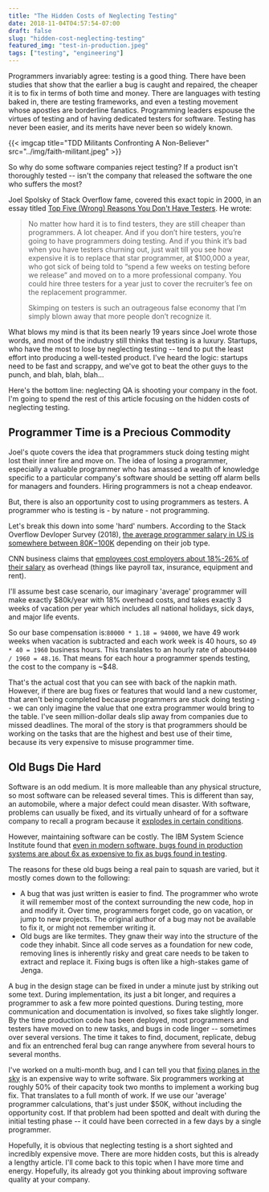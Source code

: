```yaml
---
title: "The Hidden Costs of Neglecting Testing"
date: 2018-11-04T04:57:54-07:00
draft: false
slug: "hidden-cost-neglecting-testing"
featured_img: "test-in-production.jpeg"
tags: ["testing", "engineering"]
---
```



Programmers invariably agree: testing is a good thing. There have been studies that show that the earlier a bug is caught and repaired, the cheaper it is to fix in terms of both time and money. There are languages with testing baked in, there are testing frameworks, and even a testing movement whose apostles are borderline fanatics. Programming leaders espouse the virtues of testing and of having dedicated testers for software. Testing has never been easier, and its merits have never been so widely known.

{{< imgcap title="TDD Militants Confronting A Non-Believer" src="../img/faith-militant.jpeg" >}}

So why do some software companies reject testing? If a product isn't thoroughly tested -- isn't the company that released the software the one who suffers the most? 

Joel Spolsky of Stack  Overflow fame, covered this exact topic in 2000, in an essay titled [Top Five (Wrong) Reasons You Don't Have Testers](https://www.joelonsoftware.com/2000/04/30/top-five-wrong-reasons-you-dont-have-testers/). He wrote:

> No matter how hard it is to find testers, they are still cheaper than programmers. A lot cheaper.  And if you don’t hire testers, you’re going to have programmers doing testing. And if you think it’s bad when you have testers churning out, just wait till you see how expensive it is to replace that star programmer, at $100,000 a year, who got sick of being told to “spend a few weeks on testing before we release” and moved on to a more professional company. You could hire three testers for a year just to cover the recruiter’s fee on the replacement programmer.
> 
> Skimping on testers is such an outrageous false economy that I’m simply blown away that more people don’t recognize it.

What blows my mind is that its been nearly 19 years since Joel wrote those words, and most of the industry still thinks that testing is a luxury. Startups, who have the most to lose by neglecting testing -- tend to put the least effort into producing a well-tested product. I've heard the logic: startups need to be fast and scrappy, and we've got to beat the other guys to the punch, and blah, blah, blah...

Here's the bottom line: neglecting QA is shooting your company in the foot. I'm going to spend the rest of this article focusing on the hidden costs of neglecting testing. 

## Programmer Time is a Precious Commodity
Joel's quote covers the idea that programmers stuck doing testing might lost their inner fire and move on. The idea of losing a programmer, especially a valuable programmer who has amassed a wealth of knowledge specific to a particular company's software should be setting off alarm bells for managers and founders. Hiring programmers is not a cheap endeavor.

But, there is also an opportunity cost to using programmers as testers. A programmer who is testing is - by nature - not programming. 

Let's break this down into some 'hard' numbers. According to the Stack Overflow Devloper Survey (2018), [the average programmer salary in US is somewhere between $80K-$100K](https://insights.stackoverflow.com/survey/2018/#salary) depending on their job type. 

CNN business claims that [employees cost employers about 18%-26% of their salary](https://money.cnn.com/2013/02/28/smallbusiness/salary-benefits/) as overhead (things like payroll tax, insurance, equipment and rent). 

I'll assume best case scenario, our imaginary 'average' programmer will make exactly $80k/year with 18% overhead costs, and takes exactly 3 weeks of vacation per year which includes all national holidays, sick days, and major life events.

So our base compensation is:`80000 * 1.18 = 94000`, we have 49 work weeks when vacation is subtracted and each work week is 40 hours, so `49 * 40 = 1960` business hours. This translates to an hourly rate of about`94400 / 1960 = 48.16`. That means for each hour a programmer spends testing, the cost to the company is ~$48.

That's the actual cost that you can see with back of the napkin math. However, if there are bug fixes or features that would land a new customer, that aren't being completed because programmers are stuck doing testing -- we can only imagine the value that one extra programmer would bring to the table. I've seen  million-dollar deals slip away from companies due to missed deadlines. The moral of the story is that programmers should be working on the tasks that are the highest and best use of their time, because its very expensive to misuse programmer time. 

## Old Bugs Die Hard
Software is an odd medium. It is more malleable than any physical structure, so most software can be released several times. This is different than say, an automobile, where a major defect could mean disaster. With software, problems can usually be fixed, and its virtually unheard of for a software company to recall a program because it [explodes in certain conditions](https://en.wikipedia.org/wiki/Ford_Pinto).

However, maintaining software can be costly. The IBM System Science Institute found that [even in modern software, bugs found in production systems are about 6x as expensive to fix as bugs found in testing](https://en.wikipedia.org/wiki/Ford_Pinto).

The reasons for these old bugs being a real pain to squash are varied, but it mostly comes down to the following:

 * A bug that was just written is easier to find. The programmer who wrote it will remember most of the context surrounding the new code, hop in and modify it. Over time, programmers forget code, go on vacation, or jump to new projects. The original author of a bug may not be available to fix it, or might not remember writing it.
 * Old bugs are like termites. They gnaw their way into the structure of the code they inhabit.  Since all code serves as a foundation for new code, removing lines is inherently risky and great care needs to be taken to extract and replace it. Fixing bugs is often like a high-stakes game of Jenga.
 
A bug in the design stage can be fixed in under a minute just by striking out some text. During implementation, its just a bit longer, and requires a programmer to ask a few more pointed questions. During testing, more communication and documentation is involved, so fixes take slightly longer. By the time production code has been deployed, most programmers and testers have moved on to new tasks, and bugs in code linger -- sometimes over several versions. The time it takes to find, document, replicate, debug and fix an entrenched feral bug can range anywhere from several hours to several months. 

I've worked on a multi-month bug, and I can tell you that [fixing planes in the sky](https://www.youtube.com/watch?v=L2zqTYgcpfg) is an expensive way to write software. Six programmers working at roughly 50% of their capacity took two months to implement a working bug fix. That translates to a full month of work. If we use our 'average' programmer calculations, that's just under $50K, without including the opportunity cost. If that problem had been spotted and dealt with during the initial testing phase -- it could have been corrected in a few days by a single programmer. 

Hopefully, it is obvious that neglecting testing is a short sighted and incredibly expensive move. There are more hidden costs, but this is already a lengthy article. I'll  come back to this topic when I have more time and energy. Hopefully, its already got you thinking about improving software quality at your company.